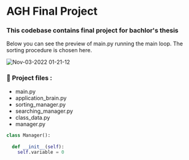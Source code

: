 # AGH Final Project

### This codebase contains final project for bachlor's thesis

Below you can see the preview of main.py running the main loop.
The sorting procedure is chosen here.





![Nov-03-2022 01-21-12](https://user-images.githubusercontent.com/73393523/199626198-4d9fb83a-a5f9-43e3-850b-bb3cb21df734.gif)

###  📄 Project files :

* main.py
* application_brain.py
* sorting_manager.py
* searching_manager.py
* class_data.py
* manager.py

```python
class Manager():
  
  def __init__(self):
    self.variable = 0
    
```
